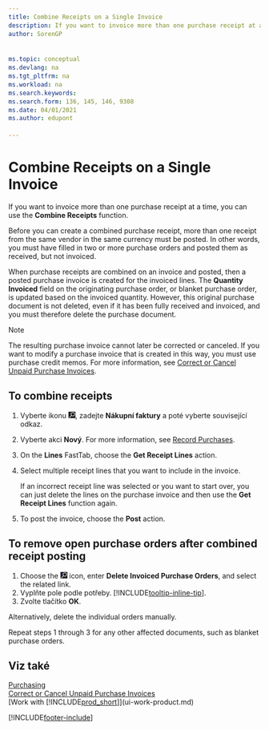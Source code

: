 ```yaml
---
title: Combine Receipts on a Single Invoice
description: If you want to invoice more than one purchase receipt at a time, you can use the Combine Receipts function.
author: SorenGP


ms.topic: conceptual
ms.devlang: na
ms.tgt_pltfrm: na
ms.workload: na
ms.search.keywords:
ms.search.form: 136, 145, 146, 9308
ms.date: 04/01/2021
ms.author: edupont

---
```

# Combine Receipts on a Single Invoice

If you want to invoice more than one purchase receipt at a time, you can use the **Combine Receipts** function.

Before you can create a combined purchase receipt, more than one receipt from the same vendor in the same currency must be posted. In other words, you must have filled in two or more purchase orders and posted them as received, but not invoiced.

When purchase receipts are combined on an invoice and posted, then a posted purchase invoice is created for the invoiced lines. The **Quantity Invoiced** field on the originating purchase order, or blanket purchase order, is updated based on the invoiced quantity. However, this original purchase document is not deleted, even if it has been fully received and invoiced, and you must therefore delete the purchase document.

> [!NOTE]
> The resulting purchase invoice cannot later be corrected or canceled. If you want to modify a purchase invoice that is created in this way, you must use purchase credit memos. For more information, see [Correct or Cancel Unpaid Purchase Invoices](purchasing-how-correct-cancel-unpaid-purchase-invoices.md).

## To combine receipts

1. Vyberte ikonu ![Žárovky, která otevře funkci Řekněte Mi](media/ui-search/search_small.png "Řekněte mi, co chcete dělat"), zadejte **Nákupní faktury** a poté vyberte související odkaz.
2. Vyberte akci **Nový**. For more information, see [Record Purchases](purchasing-how-record-purchases.md).
3. On the **Lines** FastTab, choose the **Get Receipt Lines** action.
4. Select multiple receipt lines that you want to include in the invoice.

   If an incorrect receipt line was selected or you want to start over, you can just delete the lines on the purchase invoice and then use the **Get Receipt Lines** function again.
5. To post the invoice, choose the **Post** action.

## To remove open purchase orders after combined receipt posting

1. Choose the ![Lightbulb that opens the Tell Me feature.](media/ui-search/search_small.png "Tell me what you want to do") icon, enter **Delete Invoiced Purchase Orders**, and select the related link.
2. Vyplňte pole podle potřeby. [!INCLUDE[tooltip-inline-tip](includes/tooltip-inline-tip_md.md)].
3. Zvolte tlačítko **OK**.

Alternatively, delete the individual orders manually.

Repeat steps 1 through 3 for any other affected documents, such as blanket purchase orders.

## Viz také

[Purchasing](purchasing-manage-purchasing.md)  
[Correct or Cancel Unpaid Purchase Invoices](purchasing-how-correct-cancel-unpaid-purchase-invoices.md)  
[Work with [!INCLUDE[prod_short](includes/prod_short.md)]](ui-work-product.md)


[!INCLUDE[footer-include](includes/footer-banner.md)]